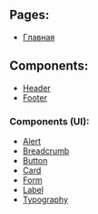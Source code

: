 ## Pages:

- [Главная][home]

## Components:

- [Header][header]
- [Footer][footer]

### Components (UI):

- [Alert][alert]
- [Breadcrumb][breadcrumb]
- [Button][button]
- [Card][card]
- [Form][form]
- [Label][label]
- [Typography][typography]

[uikit]: https://getuikit.com/
[home]: /src/page/home.html
[header]: /src/components/header/header.html
[footer]: /src/components/footer/footer.html
[button]: /src/components/ui/button/button.html
[form]: /src/components/ui/form/form.html
[alert]: /src/components/ui/alert/alert.html
[typography]: /src/components/ui/typography/typography.html
[breadcrumb]: /src/components/ui/breadcrumb/breadcrumb.html
[label]: /src/components/ui/label/label.html
[card]: /src/components/ui/card/card.html

<!-- Fabrikant UI Kit build on [UIkit][uikit]. -->
